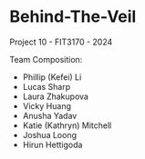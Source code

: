 # Behind-The-Veil

Project 10 - FIT3170 - 2024

Team Composition:

- Phillip (Kefei) Li
- Lucas Sharp
- Laura Zhakupova
- Vicky Huang
- Anusha Yadav
- Katie (Kathryn) Mitchell
- Joshua Loong
- Hirun Hettigoda